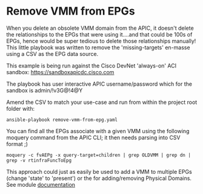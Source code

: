 # Remove VMM from EPGs

When you delete an obsolete VMM domain from the APIC, it doesn't delete the relationships to the EPGs that were using it....and that could be 100s of EPGs, hence would be super tedious to delete those relationships manually! This little playbook was written to remove the 'missing-targets' en-masse using a CSV as the EPG data source.

This example is being run against the Cisco DevNet 'always-on' ACI sandbox:
https://sandboxapicdc.cisco.com

The playbook has user interactive APIC username/password which for the sandbox is admin/!v3G@!4@Y

Amend the CSV to match your use-case and run from within the project root folder with:

```ansible-playbook remove-vmm-from-epg.yaml```

You can find all the EPGs associate with a given VMM using the following moquery command from the APIC CLI; it then needs parsing into CSV format ;)

```moquery -c fvAEPg -x query-target=children | grep OLDVMM | grep dn | grep -v rtinfraFuncToEpg```

This approach could just as easily be used to add a VMM to multiple EPGs (change 'state' to 'present') or the for adding/removing Physical Domains. See module [documentation](https://docs.ansible.com/ansible/latest/collections/cisco/aci/aci_epg_to_domain_module.html#ansible-collections-cisco-aci-aci-epg-to-domain-module)



